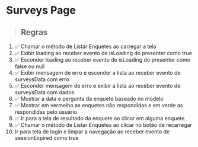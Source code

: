 # Surveys Page

> ## Regras

1. ✅ Chamar o método de Listar Enquetes ao carregar a tela
2. ✅ Exibir loading ao receber evento de isLoading do presenter como true
3. ✅ Esconder loading ao receber evento de isLoading do presenter como false ou null
4. ✅ Exibir mensagem de erro e esconder a lista ao receber evento de surveysData com erro
5. ✅ Esconder mensagem de erro e exibir a lista ao receber evento de surveysData com dados
6. ✅ Mostrar a data e pergunta da enquete baseado no modelo
7. ✅ Mostrar em vermelho as enquetes não respondidas e em verde as respondidas pelo usuário
8. ✅ Ir para a tela de resultado da enquete ao clicar em alguma enquete
9. ✅ Chamar o método de Listar Enquetes ao clicar no botão de recarregar
10. Ir para tela de login e limpar a navegação ao receber evento de sessionExpired como true
